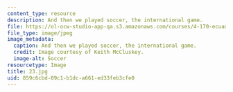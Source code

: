 ```yaml
---
content_type: resource
description: And then we played soccer, the international game.
file: https://ol-ocw-studio-app-qa.s3.amazonaws.com/courses/4-170-ecuador-workshop-fall-2006/859c6cbd09c1b1dca661ed33feb3cfe0_23.jpg
file_type: image/jpeg
image_metadata:
  caption: And then we played soccer, the international game.
  credit: Image courtesy of Keith McCluskey.
  image-alt: Soccer
resourcetype: Image
title: 23.jpg
uid: 859c6cbd-09c1-b1dc-a661-ed33feb3cfe0
---
```

